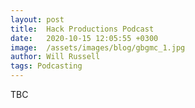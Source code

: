 ```yaml
---
layout: post
title:  Hack Productions Podcast
date:   2020-10-15 12:05:55 +0300
image:  /assets/images/blog/gbgmc_1.jpg
author: Will Russell
tags: Podcasting
---
```


TBC